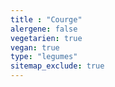 ```yaml
---
title : "Courge"
alergene: false
vegetarien: true
vegan: true
type: "legumes"
sitemap_exclude: true
--- 
```

